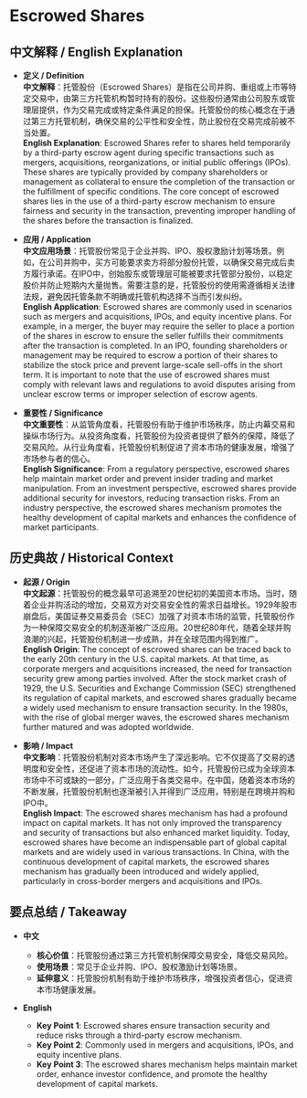 # Escrowed Shares

## 中文解释 / English Explanation

* **定义 / Definition**  
  **中文解释**：托管股份（Escrowed Shares）是指在公司并购、重组或上市等特定交易中，由第三方托管机构暂时持有的股份。这些股份通常由公司股东或管理层提供，作为交易完成或特定条件满足的担保。托管股份的核心概念在于通过第三方托管机制，确保交易的公平性和安全性，防止股份在交易完成前被不当处置。  
  **English Explanation**: Escrowed Shares refer to shares held temporarily by a third-party escrow agent during specific transactions such as mergers, acquisitions, reorganizations, or initial public offerings (IPOs). These shares are typically provided by company shareholders or management as collateral to ensure the completion of the transaction or the fulfillment of specific conditions. The core concept of escrowed shares lies in the use of a third-party escrow mechanism to ensure fairness and security in the transaction, preventing improper handling of the shares before the transaction is finalized.

* **应用 / Application**  
  **中文应用场景**：托管股份常见于企业并购、IPO、股权激励计划等场景。例如，在公司并购中，买方可能要求卖方将部分股份托管，以确保交易完成后卖方履行承诺。在IPO中，创始股东或管理层可能被要求托管部分股份，以稳定股价并防止短期内大量抛售。需要注意的是，托管股份的使用需遵循相关法律法规，避免因托管条款不明确或托管机构选择不当而引发纠纷。  
  **English Application**: Escrowed shares are commonly used in scenarios such as mergers and acquisitions, IPOs, and equity incentive plans. For example, in a merger, the buyer may require the seller to place a portion of the shares in escrow to ensure the seller fulfills their commitments after the transaction is completed. In an IPO, founding shareholders or management may be required to escrow a portion of their shares to stabilize the stock price and prevent large-scale sell-offs in the short term. It is important to note that the use of escrowed shares must comply with relevant laws and regulations to avoid disputes arising from unclear escrow terms or improper selection of escrow agents.

* **重要性 / Significance**  
  **中文重要性**：从监管角度看，托管股份有助于维护市场秩序，防止内幕交易和操纵市场行为。从投资角度看，托管股份为投资者提供了额外的保障，降低了交易风险。从行业角度看，托管股份机制促进了资本市场的健康发展，增强了市场参与者的信心。  
  **English Significance**: From a regulatory perspective, escrowed shares help maintain market order and prevent insider trading and market manipulation. From an investment perspective, escrowed shares provide additional security for investors, reducing transaction risks. From an industry perspective, the escrowed shares mechanism promotes the healthy development of capital markets and enhances the confidence of market participants.

## 历史典故 / Historical Context

* **起源 / Origin**  
  **中文起源**：托管股份的概念最早可追溯至20世纪初的美国资本市场。当时，随着企业并购活动的增加，交易双方对交易安全性的需求日益增长。1929年股市崩盘后，美国证券交易委员会（SEC）加强了对资本市场的监管，托管股份作为一种保障交易安全的机制逐渐被广泛应用。20世纪80年代，随着全球并购浪潮的兴起，托管股份机制进一步成熟，并在全球范围内得到推广。  
  **English Origin**: The concept of escrowed shares can be traced back to the early 20th century in the U.S. capital markets. At that time, as corporate mergers and acquisitions increased, the need for transaction security grew among parties involved. After the stock market crash of 1929, the U.S. Securities and Exchange Commission (SEC) strengthened its regulation of capital markets, and escrowed shares gradually became a widely used mechanism to ensure transaction security. In the 1980s, with the rise of global merger waves, the escrowed shares mechanism further matured and was adopted worldwide.

* **影响 / Impact**  
  **中文影响**：托管股份机制对资本市场产生了深远影响。它不仅提高了交易的透明度和安全性，还促进了资本市场的流动性。如今，托管股份已成为全球资本市场中不可或缺的一部分，广泛应用于各类交易中。在中国，随着资本市场的不断发展，托管股份机制也逐渐被引入并得到广泛应用，特别是在跨境并购和IPO中。  
  **English Impact**: The escrowed shares mechanism has had a profound impact on capital markets. It has not only improved the transparency and security of transactions but also enhanced market liquidity. Today, escrowed shares have become an indispensable part of global capital markets and are widely used in various transactions. In China, with the continuous development of capital markets, the escrowed shares mechanism has gradually been introduced and widely applied, particularly in cross-border mergers and acquisitions and IPOs.

## 要点总结 / Takeaway

* **中文**  
  - **核心价值**：托管股份通过第三方托管机制保障交易安全，降低交易风险。  
  - **使用场景**：常见于企业并购、IPO、股权激励计划等场景。  
  - **延伸意义**：托管股份机制有助于维护市场秩序，增强投资者信心，促进资本市场健康发展。  

* **English**  
  - **Key Point 1**: Escrowed shares ensure transaction security and reduce risks through a third-party escrow mechanism.  
  - **Key Point 2**: Commonly used in mergers and acquisitions, IPOs, and equity incentive plans.  
  - **Key Point 3**: The escrowed shares mechanism helps maintain market order, enhance investor confidence, and promote the healthy development of capital markets.